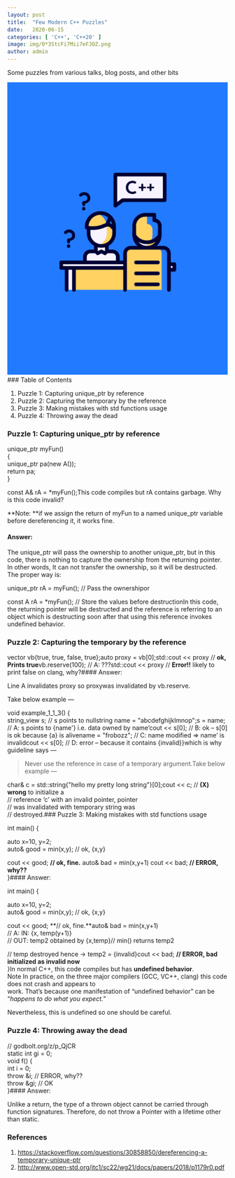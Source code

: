 ```yaml
---
layout:	post
title:	"Few Modern C++ Puzzles"
date:	2020-06-15
categories: [ 'C++', 'C++20' ]
image: img/0*3StcFi7Mii7eFJOZ.png
author: admin
---
```


  Some puzzles from various talks, blog posts, and other bits

![](/img/0*3StcFi7Mii7eFJOZ.png)### Table of Contents

1. Puzzle 1: Capturing unique\_ptr by reference
2. Puzzle 2: Capturing the temporary by the reference
3. Puzzle 3: Making mistakes with std functions usage
4. Puzzle 4: Throwing away the dead
### Puzzle 1: Capturing unique\_ptr by reference

unique\_ptr<A> myFun()  
{  
 unique\_ptr<A> pa(new A());  
 return pa;  
}  
  
const A& rA = *myFun();This code compiles but rA contains garbage. Why is this code invalid?

**Note: **if we assign the return of myFun to a named unique\_ptr variable before dereferencing it, it works fine.

#### **Answer:**

The unique\_ptr will pass the ownership to another unique\_ptr, but in this code, there is nothing to capture the ownership from the returning pointer. In other words, It can not transfer the ownership, so it will be destructed. The proper way is:

unique\_ptr<A> rA = myFun(); // Pass the ownershipor

const A rA = *myFun(); // Store the values before destructionIn this code, the returning pointer will be destructed and the reference is referring to an object which is destructing soon after that using this reference invokes undefined behavior.

### Puzzle 2: Capturing the temporary by the reference

vector<bool> vb{true, true, false, true};auto proxy = vb[0];std::cout << proxy // **ok, Prints true**vb.reserve(100); // A: ???std::cout << proxy // **Error!!** likely to print false on clang, why?#### Answer:

Line A invalidates proxy so proxywas invalidated by vb.reserve.

Take below example —

void example\_1\_1\_3() {  
string\_view s; // s points to nullstring name = "abcdefghijklmnop";s = name; // A: s points to {name'} i.e. data owned by name’cout << s[0]; // B: ok – s[0] is ok because {a} is alivename = "frobozz"; // C: name modified => name’ is invalidcout << s[0]; // D: error – because it contains {invalid}}which is why guideline says —


> Never use the reference in case of a temporary argument.Take below example —

char& c = std::string{"hello my pretty long string"}[0];cout << c; // **(X) wrong** to initialize a  
// reference ‘c’ with an invalid pointer, pointer  
// was invalidated with temporary string was  
// destroyed.### Puzzle 3: Making mistakes with std functions usage

int main() {  
   
 auto x=10, y=2;  
 auto& good = min(x,y); // ok, {x,y}  
   
 cout << good; **// ok, fine.** auto& bad = min(x,y+1)  cout << bad; **// ERROR, why??**  
}#### Answer:

int main() {  
   
 auto x=10, y=2;  
 auto& good = min(x,y); // ok, {x,y}  
   
 cout << good; **// ok, fine.**auto& bad = min(x,y+1)   
 // A: IN: {x, temp(y+1)}  
 // OUT: temp2 obtained by {x,temp}// min() returns temp2  
  
 // temp destroyed hence → temp2 = {invalid}cout << bad; **// ERROR, bad initialized as invalid now**  
}In normal C++, this code compiles but has **undefined behavior**.  
Note In practice, on the three major compilers (GCC, VC++, clang) this code does not crash and appears to  
work. That’s because one manifestation of “undefined behavior” can be “*happens to do what you expect.*”

Nevertheless, this is undefined so one should be careful.

### Puzzle 4: Throwing away the dead

// godbolt.org/z/p\_QjCR  
static int gi = 0;  
void f() {  
 int i = 0;  
 throw &i; // ERROR, why??  
 throw &gi; // OK  
}#### Answer:

Unlike a return, the type of a thrown object cannot be carried through function signatures. Therefore, do not throw a Pointer with a lifetime other than static.

### References

1. <https://stackoverflow.com/questions/30858850/dereferencing-a-temporary-unique-ptr>
2. <http://www.open-std.org/jtc1/sc22/wg21/docs/papers/2018/p1179r0.pdf>
  
